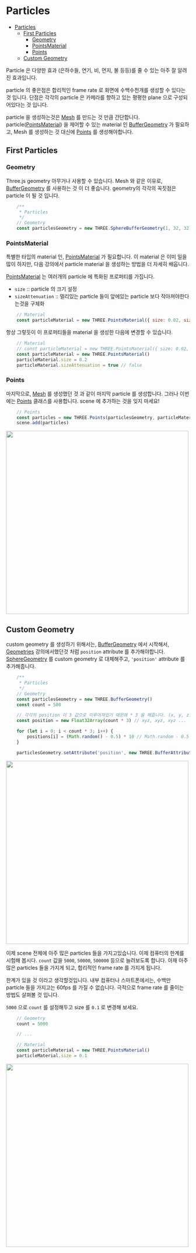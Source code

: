# Particles 

- [Particles](#particles)
  - [First Particles](#first-particles)
    - [Geometry](#geometry)
    - [PointsMaterial](#pointsmaterial)
    - [Points](#points)
  - [Custom Geometry](#custom-geometry)

Particle 은 다양한 효과 (은하수들, 연기, 비, 먼지, 불 등등)를 줄 수 있는 아주 잘 알려진 효과입니다.

particle 의 좋은점은 합리적인 frame rate 로 화면에 수백수천개를 생성할 수 있다는 것 입니다. 단점은 각각의 particle 은 카메라를 향하고 있는 평평한 plane 으로 구성되어있다는 것 입니다.

particle 을 생성하는것은 [Mesh](https://threejs.org/docs/#api/en/objects/Mesh) 를 만드는 것 만큼 간단합니다. particle([PointsMaterial](https://threejs.org/docs/#api/en/materials/PointsMaterial)) 을 제어할 수 있는 material 인 [BufferGeometry](https://threejs.org/docs/#api/en/core/BufferGeometry) 가 필요하고, Mesh 를 생성하는 것 대신에 [Points](https://threejs.org/docs/#api/en/objects/Points) 를 생성해야합니다.


## First Particles

### Geometry

Three.js geometry 아무거나 사용할 수 있습니다. Mesh 와 같은 이유로, [BufferGeometry](https://threejs.org/docs/#api/en/core/BufferGeometry) 를 사용하는 것 이 더 좋습니다. geometry의 각각의 꼭짓점은 particle 이 될 것 입니다.

``` js
    /**
     * Particles
     */
    // Geometry
    const particlesGeometry = new THREE.SphereBufferGeometry(1, 32, 32)
```

### PointsMaterial

특별한 타입의 material 인, [PointsMaterial](https://threejs.org/docs/#api/en/materials/PointsMaterial) 가 필요합니다. 이 material 은 이미 일을 많이 하지만, 다음 강의에서 particle material 을 생성하는 방법을 더 자세히 배웁니다.

[PointsMaterial](https://threejs.org/docs/#api/en/materials/PointsMaterial) 는 여러개의 particle 에 특화된 프로퍼티를 가집니다.

* `size`  :: particle 의 크기 설정
* `sizeAttenuation` :: 멀리있는 particle 들이 앞에있는 particle 보다 작아져야한다는것을 구체화

``` js
    // Material
    const particleMaterial = new THREE.PointsMaterial({ size: 0.02, sizeAttenuation: true })
```

항상 그렇듯이 이 프로퍼티들을 material 을 생성한 다음에 변경할 수 있습니다.

``` js
    // Material
    // const particleMaterial = new THREE.PointsMaterial({ size: 0.02, sizeAttenuation: true })
    const particleMaterial = new THREE.PointsMaterial()
    particleMaterial.size = 0.2
    particleMaterial.sizeAttenuation = true // false
```

### Points

마지막으로, [Mesh](https://threejs.org/docs/#api/en/objects/Mesh) 를 생성했던 것 과 같이 마지막 particle 를 생성합니다. 그러나 이번에는 [Points](https://threejs.org/docs/#api/en/objects/Points) 클래스를 사용합니다. scene 에 추가하는 것을 잊지 마세요!

``` js
    // Points
    const particles = new THREE.Points(particlesGeometry, particleMaterial)
    scene.add(particles)
```

<img src="https://threejs-journey.xyz/assets/lessons/17/step-02.png" width=500>


## Custom Geometry

custom geometry 를 생성하기 위해서는, [BufferGeometry](https://threejs.org/docs/#api/en/core/BufferGeometry) 에서 시작해서, [Geometries](210228_09%20Geometry.md) 강의에서했던것 처럼 `position` attribute 를 추가해야합니다. [SphereGeometry](https://threejs.org/docs/#api/en/geometries/SphereGeometry) 를 custom geometry 로 대체해주고, `'position'` attribute 를 추가해줍니다.

``` js
    /**
     * Particles
     */
    // Geometry
    const particlesGeometry = new THREE.BufferGeometry()
    const count = 500

    // 각각의 position 이 3 값으로 이루어져있기 때문에 * 3 을 해줍니다. (x, y, z)
    const position = new Float32Array(count * 3) // xyz, xyz, xyz ...

    for (let i = 0; i < count * 3; i++) {
        positions[i] = (Math.random() - 0.5) * 10 // Math.random - 0.5 -> -0.5 ~ +0.5 사이의 값을 가지기 위함
    }

    particlesGeometry.setAttribute('position', new THREE.BufferAttribute(position, 3)) // Three.js BufferAttribute 를 생성하고 3 value 로 이루어진 각각의 정보를 구체화합니다.
```

<img src="https://threejs-journey.xyz/assets/lessons/17/step-03.png" width=500>

이제 scene 전체에 아주 많은 particles 들을 가지고있습니다. 이제 컴퓨터의 한계를 시험해 봅시다. `count` 값을 `5000`, `50000`, `500000` 등으로 늘려보도록 합니다. 아재 아주 많은 particles 들을 가지게 되고, 합리적인 frame rate 를 가지게 됩니다.

한계가 있을 것 이라고 생각할것입니다. 내부 컴퓨터나 스마트폰에서는, 수백만 particle 들을 가지고는 60fps 를 가질 수 없습니다. 극적으로 frame rate 를 줄이는 방법도 살펴볼 것 입니다.

`5000` 으로 `count` 를 설정해두고 size 를 `0.1` 로 변경해 보세요.

``` js
    // Geometry
    count = 5000

    // ...

    // Material
    const particleMaterial = new THREE.PointsMaterial()
    particleMaterial.size = 0.1
```

<img src="https://threejs-journey.xyz/assets/lessons/17/step-04.png" width=500>
